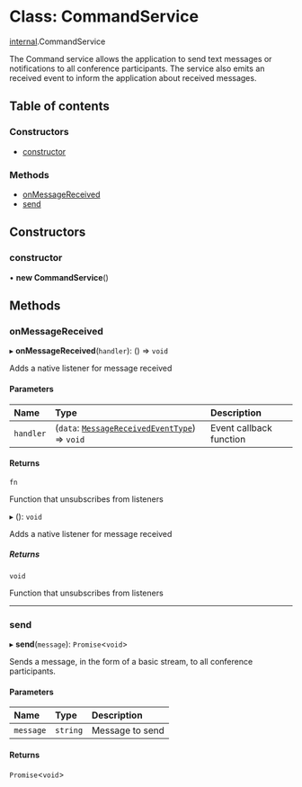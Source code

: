 # Class: CommandService

[internal](../modules/internal.md).CommandService

The Command service allows the application to send text messages or notifications to all conference participants.
The service also emits an received event to inform the application about received messages.

## Table of contents

### Constructors

- [constructor](internal.CommandService.md#constructor)

### Methods

- [onMessageReceived](internal.CommandService.md#onmessagereceived)
- [send](internal.CommandService.md#send)

## Constructors

### constructor

• **new CommandService**()

## Methods

### onMessageReceived

▸ **onMessageReceived**(`handler`): () => `void`

Adds a native listener for message received

#### Parameters

| Name | Type | Description |
| :------ | :------ | :------ |
| `handler` | (`data`: [`MessageReceivedEventType`](../interfaces/internal.MessageReceivedEventType.md)) => `void` | Event callback function |

#### Returns

`fn`

Function that unsubscribes from listeners

▸ (): `void`

Adds a native listener for message received

##### Returns

`void`

Function that unsubscribes from listeners

___

### send

▸ **send**(`message`): `Promise`<`void`\>

Sends a message, in the form of a basic stream, to all conference participants.

#### Parameters

| Name | Type | Description |
| :------ | :------ | :------ |
| `message` | `string` | Message to send |

#### Returns

`Promise`<`void`\>
